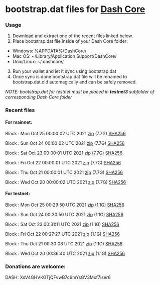 # bootstrap.dat files for [Dash Core](https://github.com/dashpay/dash)

### Usage

1. Download and extract one of the recent files linked below.
2. Place bootstrap.dat file inside of your Dash Core folder:
 - Windows: %APPDATA%\DashCore\
 - Mac OS: ~/Library/Application Support/DashCore/
 - Unix/Linux: ~/.dashcore/
3. Run your wallet and let it sync using bootstrap.dat
4. Once sync is done bootstrap.dat file will be renamed to bootstrap.dat.old automagically and can be safely removed.

_NOTE: bootstrap.dat for testnet must be placed in **testnet3** subfolder of corresponding Dash Core folder_

### Recent files

#### For mainnet:

Block [](https://insight.dash.org/insight/block/): Mon Oct 25 00:00:02 UTC 2021 [zip](https://dash-bootstrap.ams3.digitaloceanspaces.com/mainnet/2021-10-25/bootstrap.dat.zip) (7.7G) [SHA256](https://dash-bootstrap.ams3.digitaloceanspaces.com/mainnet/2021-10-25/sha256.txt)

Block [](https://insight.dash.org/insight/block/): Sun Oct 24 00:00:02 UTC 2021 [zip](https://dash-bootstrap.ams3.digitaloceanspaces.com/mainnet/2021-10-24/bootstrap.dat.zip) (7.7G) [SHA256](https://dash-bootstrap.ams3.digitaloceanspaces.com/mainnet/2021-10-24/sha256.txt)

Block [](https://insight.dash.org/insight/block/): Sat Oct 23 00:00:01 UTC 2021 [zip](https://dash-bootstrap.ams3.digitaloceanspaces.com/mainnet/2021-10-23/bootstrap.dat.zip) (7.7G) [SHA256](https://dash-bootstrap.ams3.digitaloceanspaces.com/mainnet/2021-10-23/sha256.txt)

Block [](https://insight.dash.org/insight/block/): Fri Oct 22 00:00:01 UTC 2021 [zip](https://dash-bootstrap.ams3.digitaloceanspaces.com/mainnet/2021-10-22/bootstrap.dat.zip) (7.7G) [SHA256](https://dash-bootstrap.ams3.digitaloceanspaces.com/mainnet/2021-10-22/sha256.txt)

Block [](https://insight.dash.org/insight/block/): Thu Oct 21 00:00:01 UTC 2021 [zip](https://dash-bootstrap.ams3.digitaloceanspaces.com/mainnet/2021-10-21/bootstrap.dat.zip) (7.7G) [SHA256](https://dash-bootstrap.ams3.digitaloceanspaces.com/mainnet/2021-10-21/sha256.txt)

Block [](https://insight.dash.org/insight/block/): Wed Oct 20 00:00:02 UTC 2021 [zip](https://dash-bootstrap.ams3.digitaloceanspaces.com/mainnet/2021-10-20/bootstrap.dat.zip) (7.7G) [SHA256](https://dash-bootstrap.ams3.digitaloceanspaces.com/mainnet/2021-10-20/sha256.txt)


#### For testnet:

Block [](https://testnet-insight.dashevo.org/insight/block/): Mon Oct 25 00:29:50 UTC 2021 [zip](https://dash-bootstrap.ams3.digitaloceanspaces.com/testnet/2021-10-25/bootstrap.dat.zip) (1.1G) [SHA256](https://dash-bootstrap.ams3.digitaloceanspaces.com/testnet/2021-10-25/sha256.txt)

Block [](https://testnet-insight.dashevo.org/insight/block/): Sun Oct 24 00:30:50 UTC 2021 [zip](https://dash-bootstrap.ams3.digitaloceanspaces.com/testnet/2021-10-24/bootstrap.dat.zip) (1.1G) [SHA256](https://dash-bootstrap.ams3.digitaloceanspaces.com/testnet/2021-10-24/sha256.txt)

Block [](https://testnet-insight.dashevo.org/insight/block/): Sat Oct 23 00:31:11 UTC 2021 [zip](https://dash-bootstrap.ams3.digitaloceanspaces.com/testnet/2021-10-23/bootstrap.dat.zip) (1.1G) [SHA256](https://dash-bootstrap.ams3.digitaloceanspaces.com/testnet/2021-10-23/sha256.txt)

Block [](https://testnet-insight.dashevo.org/insight/block/): Fri Oct 22 00:27:27 UTC 2021 [zip](https://dash-bootstrap.ams3.digitaloceanspaces.com/testnet/2021-10-22/bootstrap.dat.zip) (1.1G) [SHA256](https://dash-bootstrap.ams3.digitaloceanspaces.com/testnet/2021-10-22/sha256.txt)

Block [](https://testnet-insight.dashevo.org/insight/block/): Thu Oct 21 00:30:08 UTC 2021 [zip](https://dash-bootstrap.ams3.digitaloceanspaces.com/testnet/2021-10-21/bootstrap.dat.zip) (1.1G) [SHA256](https://dash-bootstrap.ams3.digitaloceanspaces.com/testnet/2021-10-21/sha256.txt)

Block [](https://testnet-insight.dashevo.org/insight/block/): Wed Oct 20 00:36:40 UTC 2021 [zip](https://dash-bootstrap.ams3.digitaloceanspaces.com/testnet/2021-10-20/bootstrap.dat.zip) (1.1G) [SHA256](https://dash-bootstrap.ams3.digitaloceanspaces.com/testnet/2021-10-20/sha256.txt)


### Donations are welcome:

DASH: XsV4GHVKGTjQFvwB7c6mYsGV3Mxf7iser6
